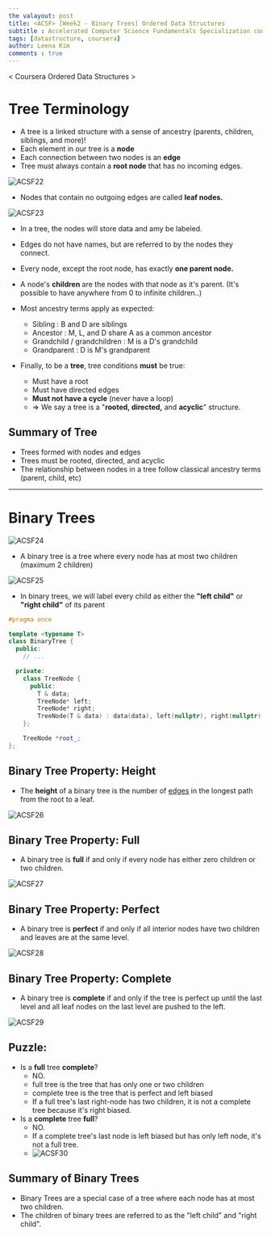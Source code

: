 ```yaml
---
the valayout: post
title: <ACSF> [Week2 - Binary Trees] Ordered Data Structures
subtitle : Accelerated Computer Science Fundamentals Specialization course from Coursera
tags: [datastructure, coursera]
author: Leena Kim
comments : true
---
```




< Coursera Ordered Data Structures >



# Tree Terminology

- A tree is a linked structure with a sense of ancestry (parents, children, siblings, and more)!
- Each element in our tree is a **node**
- Each connection between two nodes is an **edge**
- Tree must always contain a **root node** that has no incoming edges.



![ACSF22](/assets/img/post_img/ACSF/ACSF22.png)

- Nodes that contain no outgoing edges are called **leaf nodes.**



![ACSF23](/assets/img/post_img/ACSF/ACSF23.png)

- In a tree, the nodes will store data and amy be labeled.
- Edges do not have names, but are referred to by the nodes they connect.

- Every node, except the root node, has exactly **one parent node.**
- A node's **children** are the nodes with that node as it's parent. (It's possible to have anywhere from 0 to infinite children..)

- Most ancestry terms apply as expected:
  - Sibling : B and D are siblings
  - Ancestor : M, L, and D share A as a common ancestor
  - Grandchild / grandchildren : M is a D's grandchild
  - Grandparent : D is M's grandparent
- Finally, to be a **tree**, tree conditions **must** be true:
  - Must have a root
  - Must have directed edges
  - **Must not have a cycle** (never have a loop)
  - => We say a tree is a "**rooted, directed,** and **acyclic**" structure.



## Summary of Tree

- Trees formed with nodes and edges
- Trees must be rooted, directed, and acyclic
- The relationship between nodes in a tree follow classical ancestry terms (parent, child, etc)

<hr>

# Binary Trees

![ACSF24](/assets/img/post_img/ACSF/ACSF24.png)

- A binary tree is a tree where every node has at most two children (maximum 2 children)



![ACSF25](/assets/img/post_img/ACSF/ACSF25.png)

- In binary trees, we will label every child as either the **"left child"** or **"right child"** of its parent



```c++
#pragma once

template <typename T>
class BinaryTree {
  public:
    // ...

  private:
    class TreeNode {
      public:
        T & data;
        TreeNode* left;
        TreeNode* right;
        TreeNode(T & data) : data(data), left(nullptr), right(nullptr) { }
    };

    TreeNode *root_;
};
```





## Binary Tree Property: Height

- The **height** of a binary tree is the number of <u>edges</u> in the longest path from the root to a leaf.

![ACSF26](/assets/img/post_img/ACSF/ACSF26.png)



## Binary Tree Property: Full

- A binary tree is **full** if and only if every node has either zero children or two children.

![ACSF27](/assets/img/post_img/ACSF/ACSF27.png)



## Binary Tree Property: Perfect

- A binary tree is **perfect** if and only if all interior nodes have two children and leaves are at the same level.

![ACSF28](/assets/img/post_img/ACSF/ACSF28.png)



## Binary Tree Property: Complete

- A binary tree is **complete** if and only if the tree is perfect up until the last level and all leaf nodes on the last level are pushed to the left.

![ACSF29](/assets/img/post_img/ACSF/ACSF29.png)

## Puzzle:

- Is a **full** tree **complete**?
  - NO.
  - full tree is the tree that has only one or two children
  - complete tree is the tree that is perfect and left biased
  - If a full tree's last right-node has two children, it is not a complete tree because it's right biased.
- Is a **complete** tree **full**?
  - NO.
  - If a complete tree's last node is left biased but has only left node, it's not a full tree.
  - ![ACSF30](/assets/img/post_img/ACSF/ACSF30.png)



## Summary of Binary Trees

- Binary Trees are a special case of a tree where each node has at most two children.
- The children of binary trees are referred to as the "left child" and "right child".